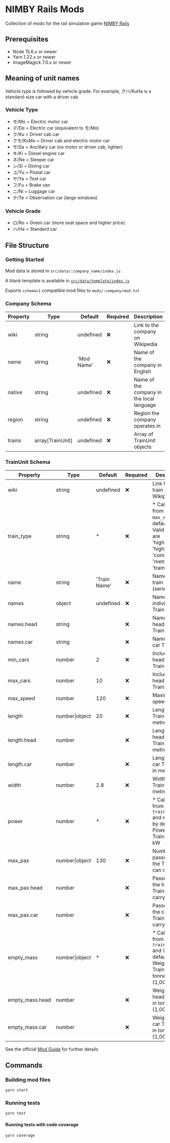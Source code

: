 # NIMBY Rails Mods

Collection of mods for the rail simulation game [NIMBY Rails](https://store.steampowered.com/app/1134710/NIMBY_Rails)

## Prerequisites

- Node 15.6.x or newer
- Yarn 1.22.x or newer
- ImageMagick 7.0.x or newer

## Meaning of unit names

Vehicle type is followed by vehicle grade. For example, クハ/KuHa is a standard-size car with a driver cab

### Vehicle Type

- モ/Mo = Electric motor car
- デ/De = Electric car (equivalent to モ/Mo)
- ク/Ku = Driver cab car
- クモ/KuMo = Driver cab and electric motor car
- サ/Sa = Ancillary car (no motor or driver cab, lighter)
- キ/Ki = Diesel engine car
- ネ/Ne = Sleeper car
- シ/Si = Dining car
- ユ/Yu = Postal car
- ヤ/Ya = Test car
- フ/Fu = Brake van
- ニ/Ni = Luggage car
- テ/Te = Observation car (large windows)

### Vehicle Grade

- ロ/Ro = Green car (more seat space and higher price)
- ハ/Ha = Standard car

## File Structure

### Getting Started

Mod data is stored in `src/data/:company_name/index.js`

A blank template is available in [`src/data/template/index.js`](https://github.com/wopian/nimby-rails/blob/master/src/data/template/template.js)

Exports `schema=1` compatible mod files to `mods/:company/mod.txt`

### Company Schema


| Property | Type              | Default    | Required | Description
| -------- | ----------------- | ---------- | -------- | -----------
| wiki     | string            | undefined  | ❌       | Link to the company on Wikipedia
| name     | string            | 'Mod Name' | ❌       | Name of the company in English
| native   | string            | undefined  | ❌       | Name of the company in the local language
| region   | string            | undefined  | ❌       | Region the company operates in
| trains   | array[TrainUnit]  | undefined  | ❌       | Array of TrainUnit objects

### TrainUnit Schema

| Property        | Type           | Default       | Required | Description
| --------------- | -------------- | ------------- | -------- | -----------
| wiki            | string         | undefined     | ❌       | Link to the train on Wikipedia
| train_type      | string         | \*            | ❌       | <span>\* Calculated from `max_speed` by default<br>Valid values are 'highspeed', 'higherspeed', 'commuter', 'metro' or 'tram'</span>
| name            | string         | 'Train Name'  | ❌       | Name of the train (series/model)
| names           | object         | undefined     | ❌       | Name of the individual TrainUnits
| names.head      | string         |               | ❌       | Name of the head TrainUnits
| names.car       | string         |               | ❌       | Name of the car TrainUnits
| min_cars        | number         | 2             | ❌       | Includes the head and tail TrainUnits
| max_cars        | number         | 10            | ❌       | Includes the head and tail TrainUnits
| max_speed       | number         | 120           | ❌       | Maximum speed in km/h
| length          | number\|object | 20            | ❌       | Length of the TrainUnits in metres
| length.head     | number         |               | ❌       | Length of the head TrainUnits in metres
| length.car      | number         |               | ❌       | Length of the car TrainUnits in metres
| width           | number         | 2.8           | ❌       | Width of the TrainUnit in metres
| power           | number         | \*            | ❌       | <span>\* Calculated from `train_type` and `max_speed` by default<br>Power of the TrainUnit in kW</span>
| max_pax         | number\|object | 130           | ❌       | Number of passengers the TrainUnit can carry
| max_pax.head    | number         |               | ❌       | Passengers the head TrainUnit can carry
| max_pax.car     | number         |               | ❌       | Passengers the car TrainUnit can carry
| empty_mass      | number\|object | \*            | ❌       | <span>\* Calculated from `train_type` and `length` by default<br>Weight of the TrainUnit in tonnes (1,000kg)</span>
| empty_mass.head | number         |               | ❌       | Weight of the head TrainUnit in tonnes (1,000kg)
| empty_mass.car  | number         |               | ❌       | Weight of the car TrainUnit in tonnes (1,000kg)

See the official [Mod Guide](https://steamcommunity.com/sharedfiles/filedetails/?id=2268014666) for further details

## Commands

### Building mod files

```
yarn start
```

### Running tests

```
yarn test
```

#### Running tests with code coverage

```
yarn coverage
```